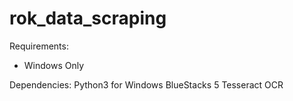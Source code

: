 # rok_data_scraping

Requirements:
- Windows Only

Dependencies:
Python3 for Windows
BlueStacks 5
Tesseract OCR
